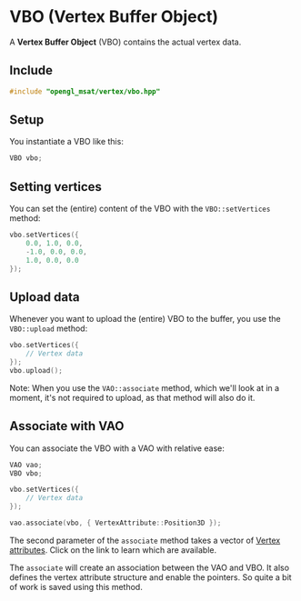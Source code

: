 # VBO (Vertex Buffer Object)

A **Vertex Buffer Object** (VBO) contains the actual vertex data.

## Include
````c++
#include "opengl_msat/vertex/vbo.hpp"
````

## Setup
You instantiate a VBO like this:

````c++
VBO vbo;
````

## Setting vertices
You can set the (entire) content of the VBO with the ``VBO::setVertices`` method:

````c++
vbo.setVertices({
    0.0, 1.0, 0.0,
    -1.0, 0.0, 0.0,
    1.0, 0.0, 0.0
});
````

## Upload data
Whenever you want to upload the (entire) VBO to the buffer, you use the
``VBO::upload`` method:

````c++
vbo.setVertices({
    // Vertex data
});
vbo.upload();
````

Note: When you use the ``VAO::associate`` method, which we'll look at in a moment,
it's not required to upload, as that method will also do it.

## Associate with VAO

You can associate the VBO with a VAO with relative ease:

````c++
VAO vao;
VBO vbo;

vbo.setVertices({
    // Vertex data 
});

vao.associate(vbo, { VertexAttribute::Position3D });
````

The second parameter of the ``associate`` method takes a vector of
[Vertex attributes](/vertex/vertex-attribute). Click on the link to learn
which are available.

The ``associate`` will create an association between the VAO and VBO.
It also defines the vertex attribute structure and enable the pointers.
So quite a bit of work is saved using this method.